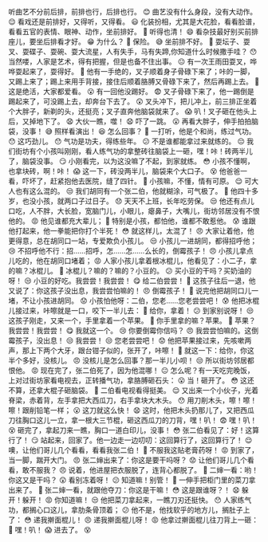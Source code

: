 听曲艺不分前后排，前排也行，后排也行。 😊
曲艺没有什么身段，没有大动作。 😌
看戏还是前排好，又得听，又得看。 😃
化装扮相，尤其是大花脸，看看脸谱，看看五官的表情、眼神、动作，坐前排好。 🤩
听得也清！ 😄
看杂技最好别买前排座儿，要坐后排看才好。 😁
为什么？ 🤔
保险。 😅
坐前排不好。 🤨
耍坛子、耍叉、耍碟子、耍碗、耍大流星，人有失手，马有失蹄,你知道什么时候撒手哇？ 😯
当然喽，人家是艺术，得有把握，但是也备不住出事。 😐
有一次王雨田耍叉，哗哗耍起来了，耍得好。 🤩
他有一手绝的，叉子顺着身子骨碌下来了；咔的一脚，又踢上来了；踢上来用手背接，接住后顺着胳膊又骨碌下来了，然后再踢上去。 🤯
这是绝活，大家都爱看。 😮
有一回他没踢好。 😨
叉子骨碌下来了，他一踢倒是踢起来了，可没踢上去，却奔台下去了。 😲
叉头冲下，把儿冲上，前三排正坐着个大胖子，新剃的头，还挺亮；叉子直奔他脑袋就来了。 😱
叭！叉子砸在他头上后，又掉地下了。 😧
大伙一瞧，噬！ 😧
吓了一跳。 😮
再看大胖子，伸手拍拍脑袋，没事！ 😅
照样看演出！ 😆
怎么回事？ 🤔
一打听，他是个和尚，练过气功。 😯
这巧劲儿。 😯
气功是功夫，得练些年。 😕
不是谁都能拿过来就练的。 😔
我们街坊有个小孩叫刚刚，看人练气功的拿整砖往脑袋上一砸，嘿！咔！砖两半儿了，脑袋没事。 😏
小刚看完，以为这没嘛了不起，到家就练。 😳
小孩不懂啊，也拿块砖，啊！咔！ 😱
这一下，砖没两半儿，脑袋来个大口子。 😵
他爸爸一看，吓坏了，赶紧抱他去医院，缝了四针。 🤕
小孩嘛，不懂，情有可原。 😌
可大人也有这么混的。 😒
我们胡同有一个张二伯，他就糊涂，可气极了。 😤
他四十多岁，也没小孩，就两口子过日子。 😞
天天不上班，长年吃劳保。 😒
他还有点儿口吃，人不胖，大长脸，宽脑门儿，小眼儿，瘪鼻子，大嘴儿，街坊邻居没有不恨他的。 😡
他见谁都充大辈儿； 😤
特别是小孩，都怕他，谁都不敢惹他。 😰
谁跟他打起来，他一拳能把你打个半死！ 😳
就这样儿，太混了！ 😠
大家让着他，他更得意，总在胡同口一站，专爱欺负小孩儿。 😒
小孩儿一进胡同，都得招呼他； 😢
不招呼他不行：招……招呼，怎……怎……么长的，倒霉孩子！ 😠
小孩儿拿点儿吃的，他在胡同口堵着； 😡
人家小孩儿拿着根冰棍儿，他看见了：小二子，拿的嘛？冰棍儿。 🍦
冰棍儿？嘛的？嘛的？小豆的。 😕
买小豆的干吗？买奶油的呀！ 😒
小豆的好吃。我尝尝！我尝尝！ 😋
给二伯尝尝！ 😬
这孩子往后一退，他又说了：你这孩子没出息，我尝尝怕嘛的！ 😠
倒霉孩子！ 😤
说完他把胡同口儿一堵，不让小孩进胡同。 😟
小孩怕他呀：二伯，您老……您老尝尝吧！ 😰
他把冰棍儿接过来，咔嚓就是一口，咬下一半儿去： 😬
给你，拿着！ 😕
到家别说呀！ 😒
这孩子刚走，又来一个，手里拿着一个苹果。 🍏
你手里拿的嘛？苹果。 🍎
苹果？我尝尝！我尝尝！ 😋
我就这一个。 😢
你要倒霉你信吗？ 😠
我尝尝怕嘛的。这倒霉孩子，没出息！ 😒
我尝尝！ 😒
您老尝尝吧！ 😟
他把苹果接过来，先咳嗽两声，那上下两个大牙，跟台钳子似的，张开了，咔嚓！ 😬
就这一下：给你，你这半个多好，没核儿。 😠
没核儿是怎么回事？那一半儿小呗！ 😒
所以街坊邻居都恨他。 😡
现在完了，张二伯死了，因为他混哪！ 😐
怎么呢？有一天吃完晚饭，上对过街坊家看电视去，正转播气功，拿胳膊砸石头： 😮
当！砸开了。 😳
这还不算，还拿大棍子砸脑袋。 🤯
二伯看电视看得挺美。 😌
又出来一个小伙子，光着脊梁，赤着背，左手拿把大西瓜刀，右手拿块大木头。 😯
用刀削木头，嚓！嚓！嚓！跟削铅笔一样； 😮
这刀就这么快！ 😧
这时，他把木头扔那儿了，又把西瓜刀往胸口这儿一立，拿一根大三节棍，砸这西瓜刀的刀背，嘿！叭！ 😨
嘿！叭！ 😵
砸完了，拿起刀来一瞧，胸口一道白印儿，没事！ 😳
张二伯看见了：好！这算行了！ 😏
站起来，回家了。他一边走一边叨叨：这回算行了，这回算行了！ 😌
噢，让他们哥儿几个看看，看看我张二伯！ 😤
不服我这贴老膏药呀！ 😡
到家了，当一脚，踹开大门。 😠
张二婶出来了：你这是要干吗呀？ 😟
让他们哥儿几个看看，敢不服我？ 😠
说着，他进屋把衣服脱了，连背心都脱了。 🤢
二婶一看：哟！你这又是干吗？ 😲
看别冻着呀！ 😕
知道嘛！别管！ 😤
一伸手把柜门里的菜刀拿出来了。 😬
张二婶一看，就跟他夺刀：你这是干嘛！ 😳
这是跟谁呀？！ 😧
躲开！躲开！ 😡
你知道嘛！ 😒
他把菜刀拿起来，一瞧刀刃还挺快。 😯
人家练气功，都搁心口这儿，拿肋条骨顶着； 😕
他不是，他找软乎的地方儿，搁肚子上了： 😳
递我擀面棍儿！ 😠
递我擀面棍儿呀！ 😡
他拿过擀面棍儿往刀背上一砸： 😤
嘿！叭！ 😱
进去了。 😵